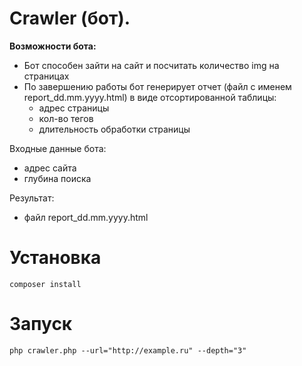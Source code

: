 #  Crawler (бот).

**Возможности бота:**
- Бот способен зайти на сайт и посчитать количество img на страницах
- По завершению работы бот генерирует отчет (файл с именем report_dd.mm.yyyy.html) в виде отсортированной таблицы:
    - адрес страницы
    - кол-во тегов <img>
    - длительность обработки страницы

Входные данные бота:
- адрес сайта
- глубина поиска

Результат:
- файл report_dd.mm.yyyy.html

# Установка
```
composer install
```

# Запуск
```
php crawler.php --url="http://example.ru" --depth="3"
```
